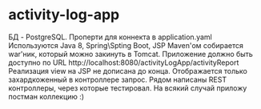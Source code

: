 # activity-log-app

БД - PostgreSQL. Проперти для коннекта в application.yaml  
Используются Java 8, Spring\Spting Boot, JSP
Maven'ом собирается war'ник, который можно закинуть в Tomcat. Приложение должно быть доступно по URL http://localhost:8080/activityLogApp/activityReport 
Реализация view на JSP не дописана до конца. Отображается только захардкоженный в контроллере запрос. Рядом написаны REST контроллеры, через которые тестировал. На всякий случай приложу постман коллекцию  :)
